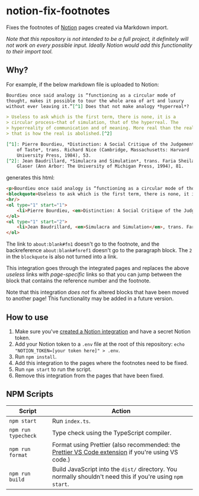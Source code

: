 # notion-fix-footnotes

Fixes the footnotes of [Notion](https://www.notion.so/) pages created via Markdown import.

*Note that this repository is not intended to be a full project, it definitely will not work on every possible input. Ideally Notion would add this functionality to their import tool.*

## Why?

For example, if the below markdown file is uploaded to Notion:

```markdown
Bourdieu once said analogy is “functioning as a circular mode of 
thought, makes it possible to tour the whole area of art and luxury 
without ever leaving it.”[^1] Does that not make analogy *hyperreal*?

> Useless to ask which is the first term, there is none, it is a
> circular process—that of simulation, that of the hyperreal. The
> hyperreality of communication and of meaning. More real than the real,
> that is how the real is abolished.[^2]

[^1]: Pierre Bourdieu, *Distinction: A Social Critique of the Judgement
    of Taste*, trans. Richard Nice (Cambridge, Massachusetts: Harvard
    University Press, 1984), 53.
[^2]: Jean Baudrillard, *Simulacra and Simulation*, trans. Faria Sheila
    Glaser (Ann Arbor: The University of Michigan Press, 1994), 81.
```

generates this html:

```html
<p>Bourdieu once said analogy is “functioning as a circular mode of thought, makes it possible to tour the whole area of art and luxury without ever leaving it.”<a href="about:blank#fn1">1</a> Does that not make analogy <em>hyperreal</em>?</p>
<blockquote>Useless to ask which is the first term, there is none, it is a circular process—that of simulation, that of the hyperreal. The hyperreality of communication and of meaning. More real than the real, that is how the real is abolished.2</blockquote>
<hr/>
<ol type="1" start="1">
    <li>Pierre Bourdieu, <em>Distinction: A Social Critique of the Judgement of Taste</em>, trans. Richard Nice (Cambridge, Massachusetts: Harvard University Press, 1984), 53.<a href="about:blank#fnref1">↩</a></li>
</ol>
<ol type="1" start="2">
    <li>Jean Baudrillard, <em>Simulacra and Simulation</em>, trans. Faria Sheila Glaser (Ann Arbor: The University of Michigan Press, 1994), 81.<a href="about:blank#fnref2">↩</a></li>
</ol>
```

The link to `about:blank#fn1` doesn't go to the footnote, and the backreference `about:blank#fnref1` doesn't go to the paragraph block. The `2` in the `blockquote` is also not turned into a link.

This integration goes through the integrated pages and replaces the above *useless* links with *page-specific* links so that you can jump between the block that contains the reference number and the footnote.

Note that this integration *does not* fix altered blocks that have been moved to another page! This functionality may be added in a future version.

## How to use

1. Make sure you've [created a Notion integration](https://developers.notion.com/docs/getting-started) and have a secret Notion token.
2. Add your Notion token to a `.env` file at the root of this repository: `echo "NOTION_TOKEN=[your token here]" > .env`.
3. Run `npm install`.
4. Add this integration to the pages where the footnotes need to be fixed.
5. Run `npm start` to run the script.
6. Remove this integration from the pages that have been fixed.

## NPM Scripts

| Script              | Action                                                                                                                                                                          |
| - | - |
| `npm start`         | Run `index.ts`.                                                                                                                                                                 |
| `npm run typecheck` | Type check using the TypeScript compiler.                                                                                                                                       |
| `npm run format`    | Format using Prettier (also recommended: the [Prettier VS Code extension](https://marketplace.visualstudio.com/items?itemName=esbenp.prettier-vscode) if you're using VS code.) |
| `npm run build`     | Build JavaScript into the `dist/` directory. You normally shouldn't need this if you're using `npm start`.                                                                      |
